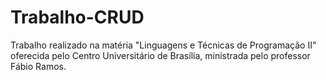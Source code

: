 # Trabalho-CRUD
Trabalho realizado na matéria "Linguagens e Técnicas de Programação II" oferecida pelo Centro Universitário de Brasília, ministrada pelo professor Fábio Ramos.
